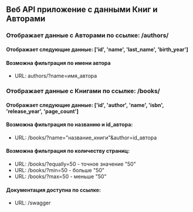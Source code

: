 ﻿## Веб API приложение с данными Книг и Авторами

### Отображает данные с Авторами по ссылке: /authors/
#### Отображает следующие данные: ['id', 'name', 'last_name', 'birth_year']
#### Возможна фильтрация по имени автора
* URL: authors/?name=имя_автора

### Отображает данные с Книгами по ссылке: /books/
#### Отображает следующие данные: ['id', 'author', 'name', 'isbn', 'release_year', 'page_count']
#### Возможна фильтрация по названию и id_автора:
* URL: /books/?name="название_книги"&author=id_автора
#### Возможна фильтрация по количеству страниц:
* URL: /books/?equally=50 - точное значение "50"
* URL: /books/?min=50 - больше "50"
* URL: /books/?max=50 - меньше "50"
#### Документация доступна по ссылке:
* URL: /swagger


